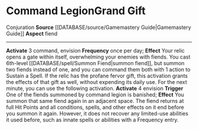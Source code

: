 ﻿---
id: '36'
item_category: Relics
name: Command Legion
rarity: Common
school: Conjuration
source: '[[DATABASE/source/Gamemastery Guide|Gamemastery Guide]]'
trait:
- '[[DATABASE/trait/Conjuration|Conjuration]]'
type: Relic Grand Gift

---
# Command Legion<span class="item-type">Grand Gift</span>

<span class="item-trait">Conjuration</span>
**Source** [[DATABASE/source/Gamemastery Guide|Gamemastery Guide]]
**Aspect** fiend

---
**Activate** <span class="action-icon">3</span> command, envision **Frequency** once per day; **Effect** Your relic opens a gate within itself, overwhelming your enemies with fiends. You cast 6th-level [[DATABASE/spell/Summon Fiend|summon fiend]], but summon two fiends instead of one, and you can command them both with 1 action to Sustain a Spell. If the relic has the profane fervor gift, this activation grants the effects of that gift as well, without expending its daily use. For the next minute, you can use the following activation.
**Activate** <span class="action-icon">4</span> envision **Trigger** One of the fiends summoned by command legion is banished; **Effect** You summon that same fiend again in an adjacent space. The fiend returns at full Hit Points and all conditions, spells, and other effects on it end before you summon it again. However, it does not recover any limited-use abilities it used before, such as innate spells or abilities with a Frequency entry.